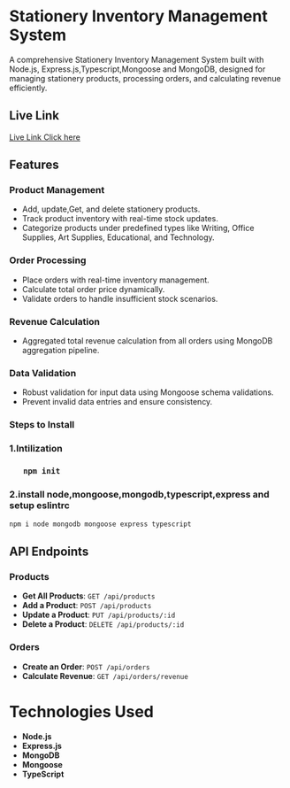 <h1>Stationery Inventory Management System</h1>
<p>A comprehensive Stationery Inventory Management System built with Node.js, Express.js,Typescript,Mongoose and MongoDB, designed for managing stationery products, processing orders, and calculating revenue efficiently.</p>

## Live Link
<a href="https://stationery-shop-eight.vercel.app/">Live Link Click here</a>

<h2>Features</h2>

<h3>Product Management</h3>
<ul>
<li>Add, update,Get, and delete stationery products.</li>
<li>Track product inventory with real-time stock updates.</li>
<li>Categorize products under predefined types like Writing, Office Supplies, Art Supplies, Educational, and Technology.</li>
</ul>

<h3>Order Processing</h3>
<ul>
<li>Place orders with real-time inventory management.</li>
<li>Calculate total order price dynamically.
</li>
<li>Validate orders to handle insufficient stock scenarios.
</li>
</ul>


<h3>Revenue Calculation</h3>
<ul>
<li>Aggregated total revenue calculation from all orders using MongoDB aggregation pipeline.
</li>

</ul>


<h3>Data Validation</h3>
<ul>
<li>Robust validation for input data using Mongoose schema validations.
</li>
<li>Prevent invalid data entries and ensure consistency.</li>

</ul>



### Steps to Install

<h3>1.Intilization<h3>

```bash
   npm init
```
 <h3>2.install node,mongoose,mongodb,typescript,express and setup eslintrc
</h3>

```bash
npm i node mongodb mongoose express typescript
```


## API Endpoints

### Products

- **Get All Products**: `GET /api/products`
- **Add a Product**: `POST /api/products`
- **Update a Product**: `PUT /api/products/:id`
- **Delete a Product**: `DELETE /api/products/:id`

### Orders

- **Create an Order**: `POST /api/orders`
- **Calculate Revenue**: `GET /api/orders/revenue`

# Technologies Used

- **Node.js**
- **Express.js**
- **MongoDB**
- **Mongoose**
- **TypeScript**